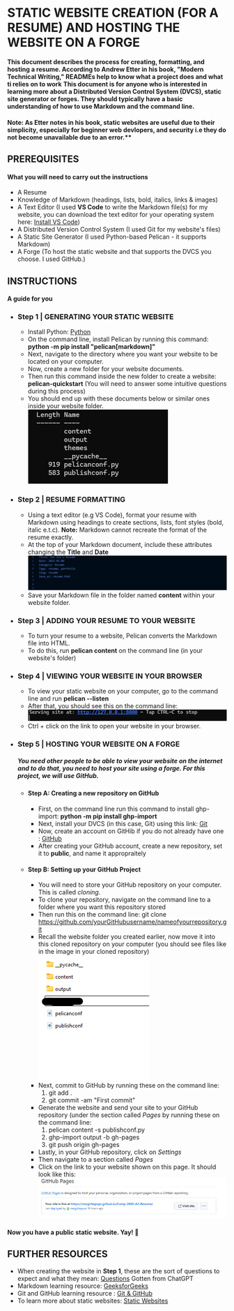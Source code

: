 # STATIC WEBSITE CREATION (FOR A RESUME) AND HOSTING THE WEBSITE ON A FORGE 
**This document describes the process for creating, formatting, and hosting a resume. According to Andrew Etter in his book, "Modern Technical Writing," READMEs help to know what a project does and what ti relies on to work**
**This document is for anyone who is interested in learning more about a Distributed Version Control System (DVCS), static site generator or forges. They should typically have a basic understanding of how to use Markdown and the command line.**
#### Note: As Etter notes in his book, static websites are useful due to their simplicity, especially for beginner web devlopers, and security i.e they do not become unavailable due to an error.**

## PREREQUISITES
#### What you will need to carry out the instructions
- A Resume
- Knowledge of Markdown (headings, lists, bold, italics, links & images)
- A Text Editor (I used **VS Code** to write the Markdown file(s) for my website, you can download the text editor for your operating system here: [Install VS Code](https://code.visualstudio.com/download))
- A Distributed Version Control System (I used Git for my website's files)
- A Static Site Generator (I used Python-based Pelican - it supports Markdown)
- A Forge (To host the static website and that supports the DVCS you choose. I used GitHub.)

## INSTRUCTIONS
#### A guide for you
  
  - ### Step 1 | GENERATING YOUR STATIC WEBSITE
    - Install Python: [Python](https://www.python.org/)
    - On the command line, install Pelican by running this command: **python -m pip install "pelican[markdown]"**
    - Next, navigate to the directory where you want your website to be located on your computer.
    - Now, create a new folder for your website documents.
    - Then run this command inside the new folder to create a website: **pelican-quickstart** (You will need to answer some intuitive questions during this process)
    - You should end up with these documents below or similar ones inside your website folder.
        ![Image 1](Image1.png)

  - ### Step 2 | RESUME FORMATTING
    - Using a text editor (e.g VS Code), format your resume with Markdown using headings to create sections, lists, font styles (bold, italic e.t.c). **Note:** Markdown cannot recreate the format of the resume exactly.
    - At the top of your Markdown document, include these attributes changing the **Title** and **Date** ![Image 2](Image2.png)
    - Save your Markdown file in the folder named **content** within your website folder.

  - ### Step 3 | ADDING YOUR RESUME TO YOUR WEBSITE
    - To turn your resume to a website, Pelican converts the Markdown file into HTML.
    - To do this, run **pelican content** on the command line (in your website's folder) 

  - ### Step 4 | VIEWING YOUR WEBSITE IN YOUR BROWSER
    - To view your static website on your computer, go to the command line and run **pelican --listen**
    - After that, you should see this on the command line: ![Image 3](Image3.png)
    - Ctrl + click on the link to open your website in your browser.
   
  - ### Step 5 | HOSTING YOUR WEBSITE ON A FORGE
    ##### You need other people to be able to view your website on the internet and to do that, you need to host your site using a forge. For this project, we will use GitHub.
    
      - #### Step A: Creating a new repository on GitHub
        - First, on the command line run this command to install ghp-import: **python -m pip install ghp-import**
        - Next, install your DVCS (in this case, Git) using this link: [Git](https://git-scm.com/)
        - Now, create an account on GitHib if you do not already have one : [GitHub](https://github.com/)
        - After creating your GitHub account, create a new repository, set it to **public**, and name it appropraitely
          
      - #### Step B: Setting up your GitHub Project
        - You will need to store your GitHub repository on your computer. This is called *cloning*.
        - To clone your repository, navigate on the command line to a folder where you want this repository stored
        - Then run this on the command line: git clone https://github.com/yourGitHubusername/nameofyourrepository.git
        - Recall the website folder you created earlier, now move it into this cloned repository on your computer (you should see files like in the image in your cloned repository) ![Image 4](Image4.png)
        - Next, commit to GitHub by running these on the command line:
            1. git add .
            2. git commit -am "First commit"
        - Generate the website and send your site to your GitHub repository (under the section called *Pages* by running these on the command line:
            1. pelican content -s publishconf.py
            2. ghp-import output -b gh-pages
            3. git push origin gh-pages
        - Lastly, in your GitHub repository, click on *Settings*
        - Then navigate to a section called *Pages*
        - Click on the link to your website shown on this page. It should look like this: ![Image 5](Image5.png)

#### Now you have a public static website. Yay! 🎉
   
  ## FURTHER RESOURCES
  - When creating the website in **Step 1**, these are the sort of questions to expect and what they mean: [Questions](https://chatgpt.com/share/67ca74f7-8828-8000-bcc2-b79bd3b1ae55) Gotten from ChatGPT
  - Markdown learning resource: [GeeksforGeeks](https://www.geeksforgeeks.org/introduction-to-markdown/)
  - Git and GitHub learning resource : [Git & GitHub](https://www.freecodecamp.org/news/guide-to-git-github-for-beginners-and-experienced-devs/)
  - To learn more about static websites: [Static Websites](https://kinsta.com/knowledgebase/what-is-a-static-website/)
